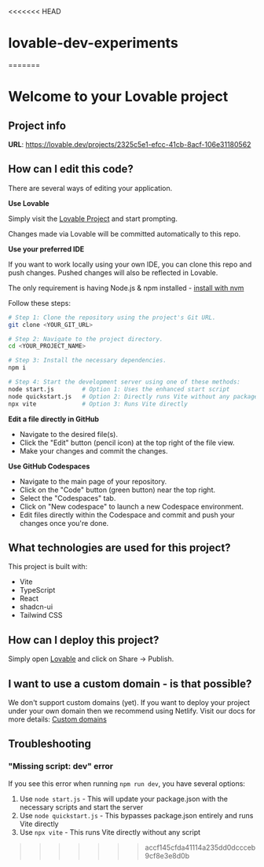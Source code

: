 <<<<<<< HEAD
# lovable-dev-experiments
=======

# Welcome to your Lovable project

## Project info

**URL**: https://lovable.dev/projects/2325c5e1-efcc-41cb-8acf-106e31180562

## How can I edit this code?

There are several ways of editing your application.

**Use Lovable**

Simply visit the [Lovable Project](https://lovable.dev/projects/2325c5e1-efcc-41cb-8acf-106e31180562) and start prompting.

Changes made via Lovable will be committed automatically to this repo.

**Use your preferred IDE**

If you want to work locally using your own IDE, you can clone this repo and push changes. Pushed changes will also be reflected in Lovable.

The only requirement is having Node.js & npm installed - [install with nvm](https://github.com/nvm-sh/nvm#installing-and-updating)

Follow these steps:

```sh
# Step 1: Clone the repository using the project's Git URL.
git clone <YOUR_GIT_URL>

# Step 2: Navigate to the project directory.
cd <YOUR_PROJECT_NAME>

# Step 3: Install the necessary dependencies.
npm i

# Step 4: Start the development server using one of these methods:
node start.js        # Option 1: Uses the enhanced start script
node quickstart.js   # Option 2: Directly runs Vite without any package.json dependency
npx vite             # Option 3: Runs Vite directly
```

**Edit a file directly in GitHub**

- Navigate to the desired file(s).
- Click the "Edit" button (pencil icon) at the top right of the file view.
- Make your changes and commit the changes.

**Use GitHub Codespaces**

- Navigate to the main page of your repository.
- Click on the "Code" button (green button) near the top right.
- Select the "Codespaces" tab.
- Click on "New codespace" to launch a new Codespace environment.
- Edit files directly within the Codespace and commit and push your changes once you're done.

## What technologies are used for this project?

This project is built with:

- Vite
- TypeScript
- React
- shadcn-ui
- Tailwind CSS

## How can I deploy this project?

Simply open [Lovable](https://lovable.dev/projects/2325c5e1-efcc-41cb-8acf-106e31180562) and click on Share -> Publish.

## I want to use a custom domain - is that possible?

We don't support custom domains (yet). If you want to deploy your project under your own domain then we recommend using Netlify. Visit our docs for more details: [Custom domains](https://docs.lovable.dev/tips-tricks/custom-domain/)

## Troubleshooting

### "Missing script: dev" error

If you see this error when running `npm run dev`, you have several options:

1. Use `node start.js` - This will update your package.json with the necessary scripts and start the server
2. Use `node quickstart.js` - This bypasses package.json entirely and runs Vite directly
3. Use `npx vite` - This runs Vite directly without any script

>>>>>>> accf145cfda41114a235dd0dccceb9cf8e3e8d0b
